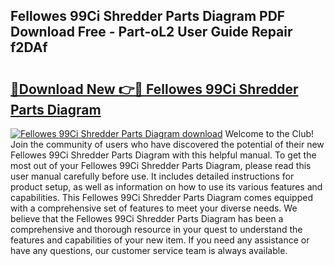 ## Fellowes 99Ci Shredder Parts Diagram PDF Download Free - Part-oL2 User Guide Repair f2DAf

# <h2><a href="http://dfhmxxb.blite.top/?on=Fellowes+99Ci+Shredder+Parts+Diagram">🔗Download New 👉🔴 Fellowes 99Ci Shredder Parts Diagram</a></h2>

[![Fellowes 99Ci Shredder Parts Diagram download](https://i.imgur.com/lujVjoI.png)](http://dfhmxxb.blite.top/?on=Fellowes+99Ci+Shredder+Parts+Diagram)
Welcome to the Club! Join the community of users who have discovered the potential of their new Fellowes 99Ci Shredder Parts Diagram with this helpful manual. To get the most out of your Fellowes 99Ci Shredder Parts Diagram, please read this user manual carefully before use. It includes detailed instructions for product setup, as well as information on how to use its various features and capabilities. This Fellowes 99Ci Shredder Parts Diagram comes equipped with a comprehensive set of features to meet your diverse needs. We believe that the Fellowes 99Ci Shredder Parts Diagram has been a comprehensive and thorough resource in your quest to understand the features and capabilities of your new item. If you need any assistance or have any questions, our customer service team is always available.
